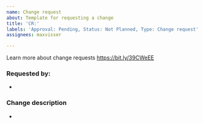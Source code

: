 ```yaml
---
name: Change request
about: Template for requesting a change
title: 'CR:'
labels: 'Approval: Pending, Status: Not Planned, Type: Change request'
assignees: maxvisser

---
```


Learn more about change requests https://bit.ly/39CWeEE

### Requested by:
-

### Change description
-
